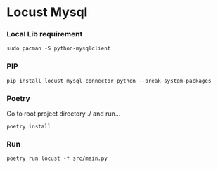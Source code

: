 # Locust Mysql 


### Local Lib requirement
```
sudo pacman -S python-mysqlclient
```

### PIP
```
pip install locust mysql-connector-python --break-system-packages
```

### Poetry
Go to root project directory ./ and run...
```
poetry install
```


### Run
```
poetry run locust -f src/main.py 
```